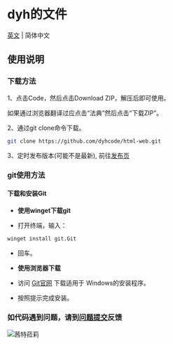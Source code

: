 # dyh的文件

[英文](./README_en.md) | 简体中文

## 使用说明

### 下载方法

1、点击Code，然后点击Download ZIP，解压后即可使用。

如果通过浏览器翻译过应点击“法典”然后点击“下载ZIP”。

2、通过git clone命令下载。

```bash
git clone https://github.com/dyhcode/html-web.git
```

3、定时发布版本(可能不是最新),
前往[发布页](https://github.com/dyhcode/html-web/releases)

### git使用方法

#### 下载和安装Git

- **使用winget下载git**

- 打开终端，输入：

```bash
winget install git.Git
```

- 回车。

- **使用浏览器下载**

- 访问 [Git官网](https://git-scm.com/downloads/win) 下载适用于
Windows的安装程序。

- 按照提示完成安装。

### 如代码遇到问题，请到[问题提交](https://github.com/dyhcode/html-web/issues)反馈

![茜特菈莉](./image/茜特菈莉.png)
<!-- 我的茜特菈莉就是好看 -->
